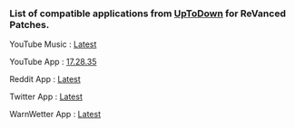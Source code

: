 ### List of compatible applications from [UpToDown](https://uptodown.com) for ReVanced Patches.
YouTube Music : [Latest](https://bit.ly/3bFT5Lf)

YouTube App : [17.28.35](https://bit.ly/2Bt5tcM)

Reddit App : [Latest](https://bit.ly/3A85Jw7)

Twitter App : [Latest](https://bit.ly/3BNYdHN)

WarnWetter App : [Latest](https://bit.ly/3p1bHbP)
